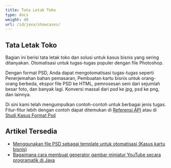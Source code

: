 ```yaml
---
title: Tata Letak Toko
type: docs
weight: 40
url: /id/java/showcases/
---
```


## **Tata Letak Toko**
Bagian ini berisi tata letak toko dan solusi untuk kasus bisnis yang sering ditanyakan. Otomatisasi untuk tugas-tugas populer dengan file Photoshop.

Dengan format PSD, Anda dapat mengotomatisasi tugas-tugas seperti Penerjemahan bahan pemasaran, Pembuatan kartu bisnis untuk orang-orang berbeda, ekspor file PSD ke HTML, pemrosesan seni dari sejumlah besar foto, dan banyak lagi. Konversi massal dari psd ke jpg, psd ke png, dan lainnya.

Di sini kami telah mengumpulkan contoh-contoh untuk berbagai jenis tugas. Fitur-fitur lebih dengan contoh dapat ditemukan di [Referensi API](https://reference.aspose.com/psd/net) atau di [Studi Kasus Format Psd](https://downloads.aspose.com/corporate/case-studies/aspose.psd/)

## **Artikel Tersedia**
- [Menggunakan file PSD sebagai template untuk otomatisasi (Kasus kartu bisnis)](https://docs.aspose.com/display/psdnet/Using+PSD+files+as+templates+for+automation+-+Business+Cards+Case)
- [Bagaimana cara membuat generator gambar miniatur YouTube secara programatik di Java](/psd/id/java/how-to-create-youtube-thumbnail-generator-programmatically-in-java/)

